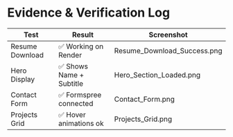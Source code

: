 ﻿# Evidence & Verification Log

| Test | Result | Screenshot |
|------|---------|-------------|
| Resume Download | ✅ Working on Render | Resume_Download_Success.png |
| Hero Display | ✅ Shows Name + Subtitle | Hero_Section_Loaded.png |
| Contact Form | ✅ Formspree connected | Contact_Form.png |
| Projects Grid | ✅ Hover animations ok | Projects_Grid.png |